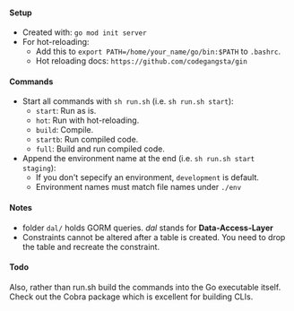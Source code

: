 #### Setup
- Created with: `go mod init server`
- For hot-reloading:
    - Add this to `export PATH=/home/your_name/go/bin:$PATH` to `.bashrc`.
    - Hot reloading docs: `https://github.com/codegangsta/gin`


#### Commands
- Start all commands with `sh run.sh` (i.e. `sh run.sh start`):
    - `start`: Run as is.
    - `hot`: Run with hot-reloading.
    - `build`: Compile.
    - `startb`: Run compiled code.
    - `full`: Build and run compiled code.
- Append the environment name at the end (i.e. `sh run.sh start staging`):
    - If you don't sepecify an environment, `development` is default.
    - Environment names must match file names under `./env`


#### Notes
- folder `dal/` holds GORM queries. <i>dal</i> stands for <b>Data-Access-Layer</b>
- Constraints cannot be altered after a table is created. You need to drop the table and recreate the constraint.


#### Todo
Also, rather than run.sh build the commands into the Go executable itself. Check out the Cobra package which is excellent for building CLIs.
